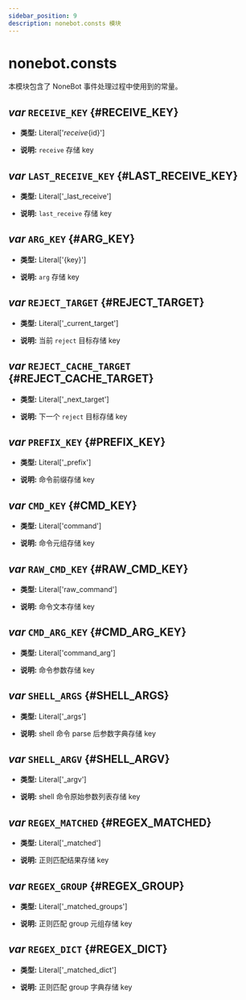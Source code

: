 ```yaml
---
sidebar_position: 9
description: nonebot.consts 模块
---
```


# nonebot.consts

本模块包含了 NoneBot 事件处理过程中使用到的常量。

## _var_ `RECEIVE_KEY` {#RECEIVE_KEY}

- **类型:** Literal['_receive_{id}']

- **说明:** `receive` 存储 key

## _var_ `LAST_RECEIVE_KEY` {#LAST_RECEIVE_KEY}

- **类型:** Literal['_last_receive']

- **说明:** `last_receive` 存储 key

## _var_ `ARG_KEY` {#ARG_KEY}

- **类型:** Literal['{key}']

- **说明:** `arg` 存储 key

## _var_ `REJECT_TARGET` {#REJECT_TARGET}

- **类型:** Literal['_current_target']

- **说明:** 当前 `reject` 目标存储 key

## _var_ `REJECT_CACHE_TARGET` {#REJECT_CACHE_TARGET}

- **类型:** Literal['_next_target']

- **说明:** 下一个 `reject` 目标存储 key

## _var_ `PREFIX_KEY` {#PREFIX_KEY}

- **类型:** Literal['_prefix']

- **说明:** 命令前缀存储 key

## _var_ `CMD_KEY` {#CMD_KEY}

- **类型:** Literal['command']

- **说明:** 命令元组存储 key

## _var_ `RAW_CMD_KEY` {#RAW_CMD_KEY}

- **类型:** Literal['raw_command']

- **说明:** 命令文本存储 key

## _var_ `CMD_ARG_KEY` {#CMD_ARG_KEY}

- **类型:** Literal['command_arg']

- **说明:** 命令参数存储 key

## _var_ `SHELL_ARGS` {#SHELL_ARGS}

- **类型:** Literal['_args']

- **说明:** shell 命令 parse 后参数字典存储 key

## _var_ `SHELL_ARGV` {#SHELL_ARGV}

- **类型:** Literal['_argv']

- **说明:** shell 命令原始参数列表存储 key

## _var_ `REGEX_MATCHED` {#REGEX_MATCHED}

- **类型:** Literal['_matched']

- **说明:** 正则匹配结果存储 key

## _var_ `REGEX_GROUP` {#REGEX_GROUP}

- **类型:** Literal['_matched_groups']

- **说明:** 正则匹配 group 元组存储 key

## _var_ `REGEX_DICT` {#REGEX_DICT}

- **类型:** Literal['_matched_dict']

- **说明:** 正则匹配 group 字典存储 key
